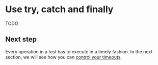 # Use try, catch and finally

TODO

## Next step

Every operation in a test has to execute in a timely fashion. In the next section, we will see how you can [control your timeouts](./timeouts.md).
